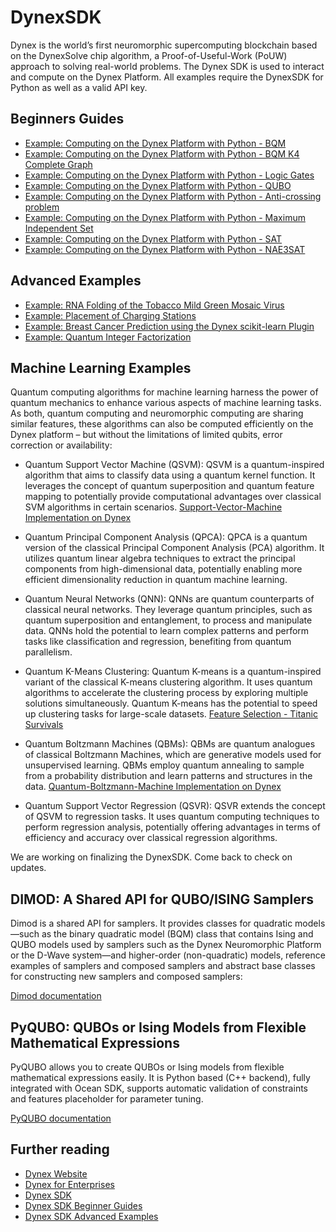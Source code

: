 # DynexSDK
Dynex is the world’s first neuromorphic supercomputing blockchain based on the DynexSolve chip algorithm, a Proof-of-Useful-Work (PoUW) approach to solving real-world problems. The Dynex SDK is used to interact and compute on the Dynex Platform. All examples require the DynexSDK for Python as well as a valid API key.

## Beginners Guides

- [Example: Computing on the Dynex Platform with Python - BQM](https://github.com/dynexcoin/DynexSDK/blob/main/beginners_guide_example_bqm.ipynb)
- [Example: Computing on the Dynex Platform with Python - BQM K4 Complete Graph](https://github.com/dynexcoin/DynexSDK/blob/main/beginners_guide_example_bqm_k4_complete_graph.ipynb)
- [Example: Computing on the Dynex Platform with Python - Logic Gates](https://github.com/dynexcoin/DynexSDK/blob/main/beginners_guide_example_logic_gates.ipynb)
- [Example: Computing on the Dynex Platform with Python - QUBO](https://github.com/dynexcoin/DynexSDK/blob/main/beginners_guide_example_QUBO.ipynb)
- [Example: Computing on the Dynex Platform with Python - Anti-crossing problem](https://github.com/dynexcoin/DynexSDK/blob/main/beginners_guide_example_anti_crossing_clique.ipynb)
- [Example: Computing on the Dynex Platform with Python - Maximum Independent Set](https://github.com/dynexcoin/DynexSDK/blob/main/beginners_guide_example_MIS.ipynb)
- [Example: Computing on the Dynex Platform with Python - SAT](https://github.com/dynexcoin/DynexSDK/blob/main/beginners_guide_example_SAT.ipynb)
- [Example: Computing on the Dynex Platform with Python - NAE3SAT](https://github.com/dynexcoin/DynexSDK/blob/main/beginners_guide_example_random_nae3sat.ipynb)

## Advanced Examples

- [Example: RNA Folding of the Tobacco Mild Green Mosaic Virus](https://github.com/dynexcoin/DynexSDK/blob/main/example_rna_folding.ipynb)
- [Example: Placement of Charging Stations](https://github.com/dynexcoin/DynexSDK/blob/main/example_placement_of_charging_stations.ipynb)
- [Example: Breast Cancer Prediction using the Dynex scikit-learn Plugin](https://github.com/dynexcoin/DynexSDK/blob/main/Dynex%20Scikit-Learn%20Plugin.ipynb)
- [Example: Quantum Integer Factorization](https://github.com/dynexcoin/DynexSDK/blob/main/example_integer_factorisation.ipynb)

## Machine Learning Examples

Quantum computing algorithms for machine learning harness the power of quantum mechanics to enhance various aspects of machine learning tasks. As both, quantum computing and neuromorphic computing are sharing similar features, these algorithms can also be computed efficiently on the Dynex platform – but without the limitations of limited qubits, error correction or availability:

- Quantum Support Vector Machine (QSVM): QSVM is a quantum-inspired algorithm that aims to classify data using a quantum kernel function. It leverages the concept of quantum superposition and quantum feature mapping to potentially provide computational advantages over classical SVM algorithms in certain scenarios. 
[Support-Vector-Machine Implementation on Dynex](https://github.com/dynexcoin/DynexSDK/blob/main/example_support_vector_machine.ipynb)

- Quantum Principal Component Analysis (QPCA): QPCA is a quantum version of the classical Principal Component Analysis (PCA) algorithm. It utilizes quantum linear algebra techniques to extract the principal components from high-dimensional data, potentially enabling more efficient dimensionality reduction in quantum machine learning.
  
- Quantum Neural Networks (QNN): QNNs are quantum counterparts of classical neural networks. They leverage quantum principles, such as quantum superposition and entanglement, to process and manipulate data. QNNs hold the potential to learn complex patterns and perform tasks like classification and regression, benefiting from quantum parallelism.

- Quantum K-Means Clustering: Quantum K-means is a quantum-inspired variant of the classical K-means clustering algorithm. It uses quantum algorithms to accelerate the clustering process by exploring multiple solutions simultaneously. Quantum K-means has the potential to speed up clustering tasks for large-scale datasets. 
[Feature Selection - Titanic Survivals](https://github.com/dynexcoin/DynexSDK/blob/main/example_feature_selection_titanic_survivals.ipynb)

- Quantum Boltzmann Machines (QBMs): QBMs are quantum analogues of classical Boltzmann Machines, which are generative models used for unsupervised learning. QBMs employ quantum annealing to sample from a probability distribution and learn patterns and structures in the data.
[Quantum-Boltzmann-Machine Implementation on Dynex](https://github.com/dynexcoin/DynexSDK/blob/main/example_quantum_boltzmann_machine_QBM.ipynb)

- Quantum Support Vector Regression (QSVR): QSVR extends the concept of QSVM to regression tasks. It uses quantum computing techniques to perform regression analysis, potentially offering advantages in terms of efficiency and accuracy over classical regression algorithms.

We are working on finalizing the DynexSDK. Come back to check on updates.

## DIMOD: A Shared API for QUBO/ISING Samplers
Dimod is a shared API for samplers. It provides classes for quadratic models—such as the binary quadratic model (BQM) class that contains Ising and QUBO models used by samplers such as the Dynex Neuromorphic Platform or the D-Wave system—and higher-order (non-quadratic) models, reference examples of samplers and composed samplers and abstract base classes for constructing new samplers and composed samplers:

[Dimod documentation](https://docs.ocean.dwavesys.com/en/stable/docs_dimod/)

## PyQUBO: QUBOs or Ising Models from Flexible Mathematical Expressions
PyQUBO allows you to create QUBOs or Ising models from flexible mathematical expressions easily. It is Python based (C++ backend), fully integrated with Ocean SDK, supports automatic validation of constraints and features placeholder for parameter tuning.

[PyQUBO documentation](https://pyqubo.readthedocs.io/)

## Further reading

- [Dynex Website](https://dynexcoin.org/)
- [Dynex for Enterprises](https://dynexcoin.org/learn/dynex-for-enterprises)
- [Dynex SDK](https://dynexcoin.org/learn/dynex-sdk)
- [Dynex SDK Beginner Guides](https://dynexcoin.org/learn/beginner-guides)
- [Dynex SDK Advanced Examples](https://dynexcoin.org/learn/advanced-examples)
